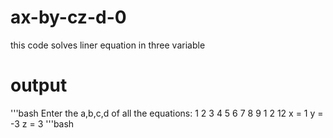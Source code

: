 # ax-by-cz-d-0
this code solves liner equation in three variable

# output
'''bash
Enter the a,b,c,d of all the equations:
1 2 3 4
5 6 7 8 
9 1 2 12
x = 1
y = -3
z = 3
'''bash
